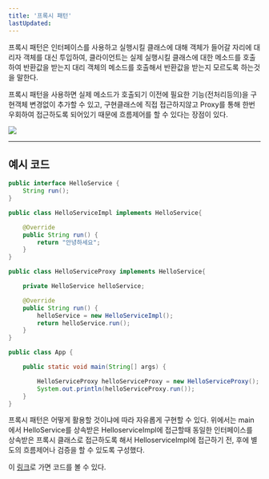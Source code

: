 ```yaml
---
title: '프록시 패턴'
lastUpdated: 
---
```


<p>프록시 패턴은 인터페이스를 사용하고 실행시킬 클래스에 대해 객체가 들어갈 자리에 대리자 객체를 대신 투입하여, 클라이언트는 실제 실행시킬 클래스에 대한 메소드를 호출하여 반환값을 받는지 대리 객체의 메소드를 호출해서 반환값을 받는지 모르도록 하는것을 말한다.</p>
<p>프록시 패턴을 사용하면 실제 메소드가 호출되기 이전에 필요한 기능(전처리등의)을 구현객체 변경없이 추가할 수 있고, 구현클래스에 직접 접근하지않고 Proxy를 통해 한번 우회하여 접근하도록 되어있기 때문에 흐름제어를 할 수 있다는 장점이 있다.</p>

<img src="https://t1.daumcdn.net/cfile/blog/17281847500AE9710B">

---

## 예시 코드

```java
public interface HelloService {
    String run();
}

public class HelloServiceImpl implements HelloService{

    @Override
    public String run() {
        return "안녕하세요";
    }
}

public class HelloServiceProxy implements HelloService{

    private HelloService helloService;

    @Override
    public String run() {
        helloService = new HelloServiceImpl();
        return helloService.run();
    }
}

public class App {

    public static void main(String[] args) {

        HelloServiceProxy helloServiceProxy = new HelloServiceProxy();
        System.out.println(helloServiceProxy.run());
    }
}
```

<p>프록시 패턴은 어떻게 활용할 것이냐에 따라 자유롭게 구현할 수 있다. 위에서는 main에서 HelloService를 상속받은 HelloserviceImpl에 접근할때 동일한 인터페이스를 상속받은 프록시 클래스로 접근하도록 해서 HelloserviceImpl에 접근하기 전, 후에 별도의 흐름제어나 검증을 할 수 있도록 구성했다.</p>

이 <a href="https://github.com/rlaisqls/GoF-DesignPatterns/tree/master/src/main/java/com/study/gof/designpattrens/_02_StructuralPatterns/proxy">링크</a>로 가면 코드를 볼 수 있다.